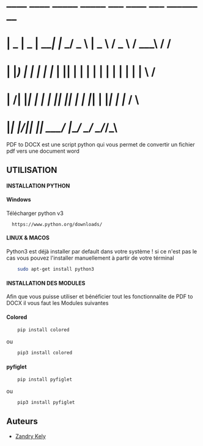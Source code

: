 #     ____  ____  _____   _____ ___    ____   ___   ______  __
#   |  _ \|  _ \|  ___| |_   _/ _ \  |  _ \ / _ \ / ___\ \/ /
#   | |_) | | | | |_      | || | | | | | | | | | | |    \  /
#   |  __/| |_| |  _|     | || |_| | | |_| | |_| | |___ /  \
#   |_|   |____/|_|       |_| \___/  |____/ \___/ \____/_/\_\

PDF to DOCX est une script python qui vous permet de convertir un fichier pdf vers une document word



## UTILISATION

#### INSTALLATION PYTHON
#### Windows
Télécharger python v3
```https
  https://www.python.org/downloads/
```


#### LINUX & MACOS
Python3 est déjà installer par default dans votre système ! si ce n'est pas le cas vous pouvez l'installer manuellement à partir de votre términal

```sh
    sudo apt-get install python3
```
#### INSTALLATION DES MODULES
Afin que vous puisse utiliser et bénéficier tout les fonctionnalite de PDF to DOCX il vous faut les Modules suivantes
#### Colored
```sh
    pip install colored 
```
ou
```sh
    pip3 install colored
```
#### pyfiglet
```sh
    pip install pyfiglet
```
ou
```sh
    pip3 install pyfiglet
```
    

## Auteurs

- [Zandry Kely](https://www.github.com/ZandryK)

